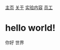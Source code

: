 <!doctype html>
<html>
  <head>
    <meta charset="utf-8">
    <title>主页</title>
    <link rel="stylesheet" href="/assets/css/styles.css">
  </head>
  <body>
    <nav>
    <a href="/">主页</a>
    <a href="/about.html">关于</a>
    <a href="/blog.html">实验内容</a>
    <a href="/staff.html">员工</a>
  </nav>
    <!DOCTYPE html>
<html>
  <head>
    <meta charset="utf-8">
    <title>主页</title>
  </head>
  <body>
    <h1>hello world!</h1>
    你好 世界
    
  </body>
</html>
  </body>
</html>
